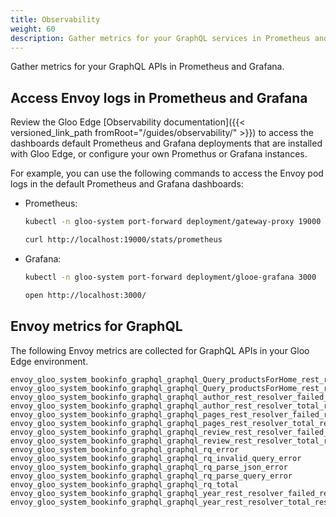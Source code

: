 ```yaml
---
title: Observability
weight: 60
description: Gather metrics for your GraphQL services in Prometheus and Grafana.
---
```


Gather metrics for your GraphQL APIs in Prometheus and Grafana.

## Access Envoy logs in Prometheus and Grafana

Review the Gloo Edge [Observability documentation]({{< versioned_link_path fromRoot="/guides/observability/" >}}) to access the dashboards default Prometheus and Grafana deployments that are installed with Gloo Edge, or configure your own Promethus or Grafana instances.

For example, you can use the following commands to access the Envoy pod logs in the default Prometheus and Grafana dashboards:
* Prometheus:
  ```sh
  kubectl -n gloo-system port-forward deployment/gateway-proxy 19000

  curl http://localhost:19000/stats/prometheus
  ```
* Grafana:
  ```sh
  kubectl -n gloo-system port-forward deployment/glooe-grafana 3000

  open http://localhost:3000/
  ```

## Envoy metrics for GraphQL

The following Envoy metrics are collected for GraphQL APIs in your Gloo Edge environment.

```
envoy_gloo_system_bookinfo_graphql_graphql_Query_productsForHome_rest_resolver_failed_resolutions
envoy_gloo_system_bookinfo_graphql_graphql_Query_productsForHome_rest_resolver_total_resolutions
envoy_gloo_system_bookinfo_graphql_graphql_author_rest_resolver_failed_resolutions 
envoy_gloo_system_bookinfo_graphql_graphql_author_rest_resolver_total_resolutions
envoy_gloo_system_bookinfo_graphql_graphql_pages_rest_resolver_failed_resolutions
envoy_gloo_system_bookinfo_graphql_graphql_pages_rest_resolver_total_resolutions
envoy_gloo_system_bookinfo_graphql_graphql_review_rest_resolver_failed_resolutions envoy_gloo_system_bookinfo_graphql_graphql_review_rest_resolver_total_resolutions
envoy_gloo_system_bookinfo_graphql_graphql_rq_error
envoy_gloo_system_bookinfo_graphql_graphql_rq_invalid_query_error
envoy_gloo_system_bookinfo_graphql_graphql_rq_parse_json_error
envoy_gloo_system_bookinfo_graphql_graphql_rq_parse_query_error
envoy_gloo_system_bookinfo_graphql_graphql_rq_total
envoy_gloo_system_bookinfo_graphql_graphql_year_rest_resolver_failed_resolutions
envoy_gloo_system_bookinfo_graphql_graphql_year_rest_resolver_total_resolutions
```